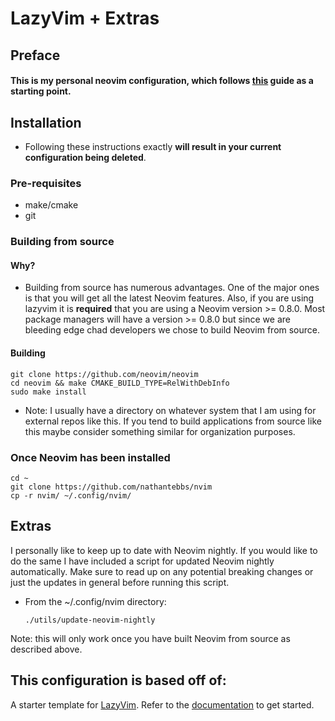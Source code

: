 # LazyVim + Extras 

## Preface
#### This is my personal neovim configuration, which follows [this](https://www.youtube.com/watch?v=fFHlfbKVi30&list=WL&index=1&t=577s&ab_channel=devaslife) guide as a starting point.
## Installation
- Following these instructions exactly **will result in your current configuration being deleted**.
### Pre-requisites
- make/cmake
- git
### Building from source
#### Why?
- Building from source has numerous advantages. One of the major ones is that you will get all the latest Neovim features. Also, if you are using lazyvim it is **required** that you are using a Neovim version >= 0.8.0. Most package managers will have a version >= 0.8.0 but since we are bleeding edge chad developers we chose to build Neovim from source.
#### Building 
    git clone https://github.com/neovim/neovim
    cd neovim && make CMAKE_BUILD_TYPE=RelWithDebInfo 
    sudo make install

- Note: I usually have a directory on whatever system that I am using for external repos like this. If you tend to build applications from source like this maybe consider something similar for organization purposes.
### Once Neovim has been installed
    cd ~
    git clone https://github.com/nathantebbs/nvim
    cp -r nvim/ ~/.config/nvim/

## Extras
I personally like to keep up to date with Neovim nightly. If you would like to do the same I have included a script for updated Neovim nightly automatically. Make sure to read up on any potential breaking changes or just the updates in general before running this script.

- From the ~/.config/nvim directory:

      ./utils/update-neovim-nightly

Note: this will only work once you have built Neovim from source as described above.


## This configuration is based off of:
A starter template for [LazyVim](https://github.com/LazyVim/LazyVim).
Refer to the [documentation](https://lazyvim.github.io/installation) to get started.

